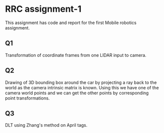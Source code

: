 # RRC assignment-1 

This assignment has code and report for the first Mobile robotics assignment.

## Q1
Transformation of coordinate frames from one LIDAR input to camera. 

## Q2
Drawing of 3D bounding box around the car by projecting a ray back to the world as the camera intrinsic matrix is known. Using this we have one of the camera world points and we can get the other points by corresponding point transformations.

## Q3 
DLT using Zhang's method on April tags.

